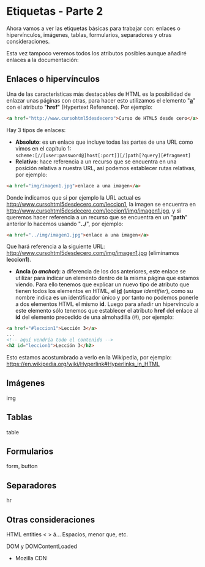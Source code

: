 # Etiquetas - Parte 2
Ahora vamos a ver las etiquetas básicas para trabajar con: enlaces o hipervínculos, imágenes, tablas, formularios, separadores y otras consideraciones.

Esta vez tampoco veremos todos los atributos posibles aunque añadiré enlaces a la documentación:

## Enlaces o hipervínculos
Una de las características más destacables de HTML es la posibilidad de enlazar unas páginas con otras, para hacer esto utilizamos el elemento "**[a](https://www.w3.org/TR/2014/REC-html5-20141028/text-level-semantics.html#the-a-element)**" con el atributo "**href**" (Hypertext Reference). Por ejemplo:

```html
<a href="http://www.cursohtml5desdecero">Curso de HTML5 desde cero</a>
```

Hay 3 tipos de enlaces:
* **Absoluto**: es un enlace que incluye todas las partes de una URL como vimos en el capítulo 1: <br>```scheme:[//[user:password@]host[:port]][/]path[?query][#fragment]```
* **Relativo**: hace referencia a un recurso que se encuentra en una posición relativa a nuestra URL, así podemos establecer rutas relativas, por ejemplo: 
```html
<a href="img/imagen1.jpg">enlace a una imagen</a>
``` 
Donde indicamos que si por ejemplo la URL actual es http://www.cursohtml5desdecero.com/leccion1, la imagen se encuentra en http://www.cursohtml5desdecero.com/leccion1/img/imagen1.jpg, y si queremos hacer referencia a un recurso que se encuentra en un "**path**" anterior lo hacemos usando "**../**", por ejemplo:
```html
<a href="../img/imagen1.jpg">enlace a una imagen</a>
``` 
Que hará referencia a la siguiente URL: http://www.cursohtml5desdecero.com/img/imagen1.jpg (eliminamos **leccion1**).
* **Ancla (o *anchor*)**: a diferencia de los dos anteriores, este enlace se utilizar para indicar un elemento dentro de la misma página que estamos viendo. Para ello tenemos que explicar un nuevo tipo de atributo que tienen todos los elementos en HTML, el **[id](https://www.w3.org/TR/2014/REC-html5-20141028/dom.html#the-id-attribute)** (*unique identifier*), como su nombre indica es un identificador único y por tanto no podemos ponerle a dos elementos HTML el mismo **id**. Luego para añadir un hipervínculo a este elemento sólo tenemos que establecer el atributo **href** del enlace al **id** del elemento precedido de una almohadilla (#), por ejemplo:
```html
<a href="#leccion1">Lección 3</a>
...
<!-- aquí vendría todo el contenido -->
<h2 id="leccion1">Lección 3</h2>
```
Esto estamos acostumbrado a verlo en la Wikipedia, por ejemplo: <br>
https://en.wikipedia.org/wiki/Hyperlink#Hyperlinks_in_HTML

## Imágenes
img

## Tablas
table

## Formularios
form, button

## Separadores
hr

## Otras consideraciones
HTML entities < > &aacute;...
Espacios, menor que, etc.


DOM y DOMContentLoaded

* Mozilla CDN

